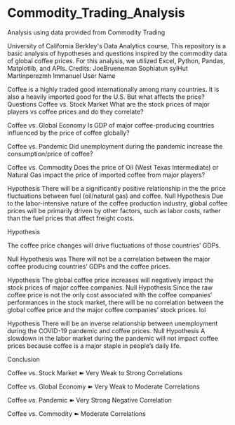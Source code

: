 # Commodity_Trading_Analysis
Analysis using data provided from Commodity Trading

University of California Berkley's Data Analytics course, 
This repository is a basic analysis of hypotheses and questions inspired by the commodity data of global coffee prices. For this analysis, we utilized Excel, Python, Pandas, Matplotlib, and APIs.
Credits:
JoeBrueneman 
Sophiatun
sylHut
Martinperezmh
Immanuel User Name


Coffee is a highly traded good internationally among many countries. It is also a heavily imported good for the U.S.
But what affects the price?
Questions
Coffee vs. Stock Market 
What are the stock prices of major players vs coffee prices and do they correlate?

Coffee vs. Global Economy
Is GDP of major coffee-producing countries influenced by the price of coffee globally?
 
Coffee vs. Pandemic
Did unemployment during the pandemic increase the consumption/price of coffee?

Coffee vs. Commodity
Does the price of Oil (West Texas Intermediate) or Natural Gas impact the price of imported coffee from major players?



Hypothesis
There will be a significantly positive relationship in the the price fluctuations between fuel (oil/natural gas) and coffee. 
Null Hypothesis
Due to the labor-intensive nature of the coffee production industry, global coffee prices will be primarily driven by other factors, such as labor costs, rather than the fuel prices that affect freight costs.




Hypothesis

The coffee price changes will drive fluctuations of those countries’ GDPs.

Null Hypothesis was
There will not be a correlation between the major coffee producing countries’ GDPs and the coffee prices. 




Hypothesis
The global coffee price increases will negatively impact the stock prices of major coffee companies.
Null Hypothesis
Since the raw coffee price is not the only cost associated with the coffee companies’ performances in the stock market, there will be no correlation between the global coffee price and the major coffee companies’ stock prices.
lol




Hypothesis
There will be an inverse relationship between unemployment during the COVID-19 pandemic and coffee prices.
Null Hypothesis
A slowdown in the labor market during the pandemic will not impact coffee prices because coffee is a major staple in people’s daily life. 
















Conclusion

Coffee vs. Stock Market 
➽ Very Weak to Strong Correlations

Coffee vs. Global Economy
➽ Very Weak to Moderate Correlations
 
Coffee vs. Pandemic
➽ Very Strong Negative Correlation

Coffee vs. Commodity
➽ Moderate Correlations
